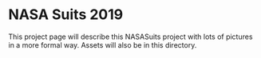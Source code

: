 # NASA Suits 2019

This project page will describe this NASASuits project with lots of pictures in a more formal way. Assets will also be in this directory.
